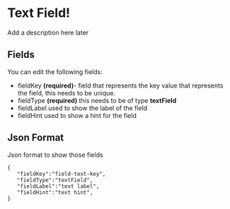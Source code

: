 # Text Field!

Add a description here later

## Fields

You can edit the following fields:

 - fieldKey **(required)**- field that represents the key value that represents the field, this needs to be unique.
 - fieldType **(required)** this needs to be of type **textField**
 - fieldLabel used to show the label of the field
 - fieldHint used to show a hint for the field


## Json Format

Json format to show those fields

    {
       "fieldKey":"field-text-key",
       "fieldType":"textField",
       "fieldLabel":"text label",
       "fieldHint":"text hint",
    }
